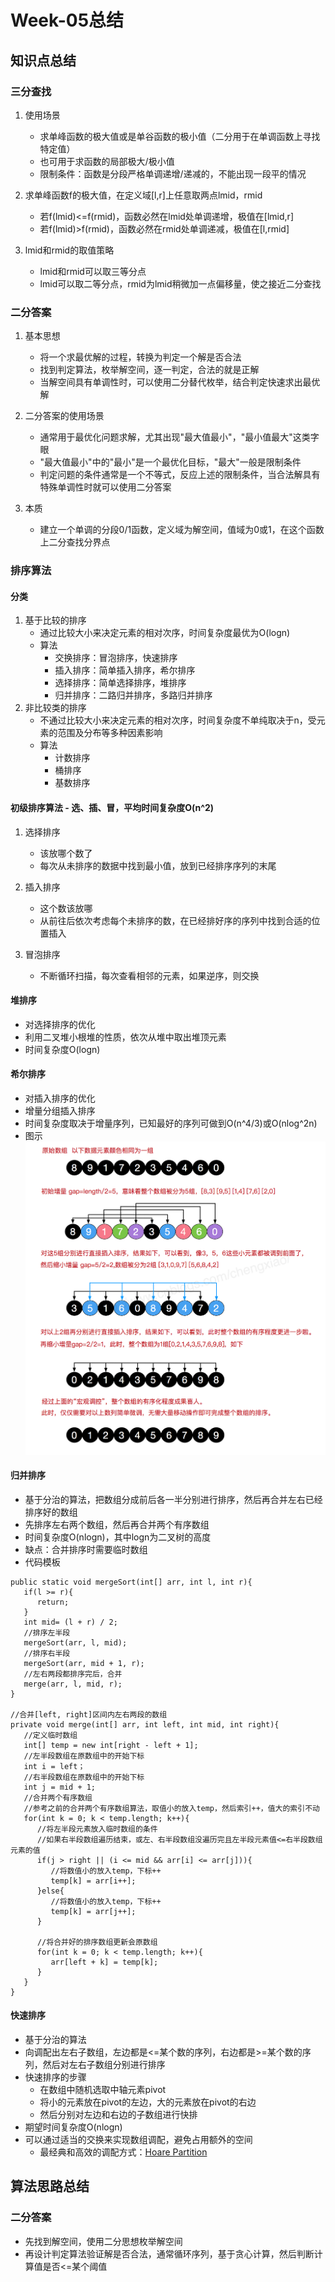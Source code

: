 # Week-05总结

## 知识点总结

### 三分查找

1. 使用场景
    - 求单峰函数的极大值或是单谷函数的极小值（二分用于在单调函数上寻找特定值）
    - 也可用于求函数的局部极大/极小值
    - 限制条件：函数是分段严格单调递增/递减的，不能出现一段平的情况

2. 求单峰函数f的极大值，在定义域[l,r]上任意取两点lmid，rmid
    - 若f(lmid)<=f(rmid)，函数必然在lmid处单调递增，极值在[lmid,r]
    - 若f(lmid)>f(rmid)，函数必然在rmid处单调递减，极值在[l,rmid]
   
3. lmid和rmid的取值策略
   - lmid和rmid可以取三等分点
   - lmid可以取二等分点，rmid为lmid稍微加一点偏移量，使之接近二分查找
   
### 二分答案
1. 基本思想
   - 将一个求最优解的过程，转换为判定一个解是否合法
   - 找到判定算法，枚举解空间，逐一判定，合法的就是正解
   - 当解空间具有单调性时，可以使用二分替代枚举，结合判定快速求出最优解
   
2. 二分答案的使用场景
   - 通常用于最优化问题求解，尤其出现"最大值最小"，"最小值最大"这类字眼
   - "最大值最小"中的"最小"是一个最优化目标，"最大"一般是限制条件
   - 判定问题的条件通常是一个不等式，反应上述的限制条件，当合法解具有特殊单调性时就可以使用二分答案
   
3. 本质
   - 建立一个单调的分段0/1函数，定义域为解空间，值域为0或1，在这个函数上二分查找分界点

### 排序算法
#### 分类
1. 基于比较的排序
   - 通过比较大小来决定元素的相对次序，时间复杂度最优为O(logn)
   - 算法
      - 交换排序：冒泡排序，快速排序
      - 插入排序：简单插入排序，希尔排序
      - 选择排序：简单选择排序，堆排序
      - 归并排序：二路归并排序，多路归并排序
2. 非比较类的排序
   - 不通过比较大小来决定元素的相对次序，时间复杂度不单纯取决于n，受元素的范围及分布等多种因素影响
   - 算法
      - 计数排序
      - 桶排序
      - 基数排序
   
#### 初级排序算法 - 选、插、冒，平均时间复杂度O(n^2)
1. 选择排序
   - 该放哪个数了
   - 每次从未排序的数据中找到最小值，放到已经排序序列的末尾
   
2. 插入排序
   - 这个数该放哪
   - 从前往后依次考虑每个未排序的数，在已经排好序的序列中找到合适的位置插入
   
3. 冒泡排序
   - 不断循环扫描，每次查看相邻的元素，如果逆序，则交换

#### 堆排序
   - 对选择排序的优化
   - 利用二叉堆小根堆的性质，依次从堆中取出堆顶元素
   - 时间复杂度O(logn)

#### 希尔排序
   - 对插入排序的优化
   - 增量分组插入排序
   - 时间复杂度取决于增量序列，已知最好的序列可做到O(n^4/3)或O(nlog^2n)
   - 图示
   ![img.png](img.png)

#### 归并排序
   - 基于分治的算法，把数组分成前后各一半分别进行排序，然后再合并左右已经排序好的数组
   - 先排序左右两个数组，然后再合并两个有序数组
   - 时间复杂度O(nlogn)，其中logn为二叉树的高度
   - 缺点：合并排序时需要临时数组
   - 代码模板
   ```
   public static void mergeSort(int[] arr, int l, int r){
      if(l >= r){
         return;
      }
      int mid= (l + r) / 2;
      //排序左半段
      mergeSort(arr, l, mid);
      //排序右半段
      mergeSort(arr, mid + 1, r);
      //左右两段都排序完后，合并
      merge(arr, l, mid, r);
   }
   
   //合并[left, right]区间内左右两段的数组
   private void merge(int[] arr, int left, int mid, int right){
      //定义临时数组
      int[] temp = new int[right - left + 1];
      //左半段数组在原数组中的开始下标
      int i = left；
      //右半段数组在原数组中的开始下标
      int j = mid + 1;
      //合并两个有序数组
      //参考之前的合并两个有序数组算法，取值小的放入temp，然后索引++，值大的索引不动
      for(int k = 0; k < temp.length; k++){
         //将左半段元素放入临时数组的条件
         //如果右半段数组遍历结束，或左、右半段数组没遍历完且左半段元素值<=右半段数组元素的值
         if(j > right || (i <= mid && arr[i] <= arr[j])){
            //将数值小的放入temp，下标++
            temp[k] = arr[i++];
         }else{
            //将数值小的放入temp，下标++
            temp[k] = arr[j++];
         }
         
         //将合并好的排序数组更新会原数组
         for(int k = 0; k < temp.length; k++){
            arr[left + k] = temp[k];
         }
      }
   }

   ```
   
#### 快速排序
   - 基于分治的算法
   - 向调配出左右子数组，左边都是<=某个数的序列，右边都是>=某个数的序列，然后对左右子数组分别进行排序 
   - 快速排序的步骤
      - 在数组中随机选取中轴元素pivot
      - 将小的元素放在pivot的左边，大的元素放在pivot的右边
      - 然后分别对左边和右边的子数组进行快排
   - 期望时间复杂度O(nlogn)
   - 可以通过适当的交换来实现数组调配，避免占用额外的空间
      - 最经典和高效的调配方式：[Hoare Partition](https://www.bilibili.com/video/BV1q64y1S7Ax)
   
## 算法思路总结

### 二分答案
   - 先找到解空间，使用二分思想枚举解空间
   - 再设计判定算法验证解是否合法，通常循环序列，基于贪心计算，然后判断计算值是否<=某个阈值